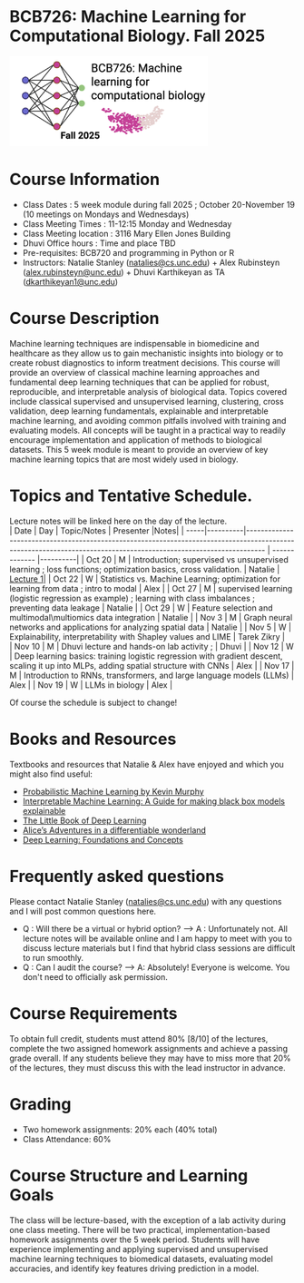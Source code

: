 # BCB726: Machine Learning for Computational Biology. Fall 2025
<p>
  <img src="https://github.com/natalies-teaching/BCB726_Fall2025/blob/main/bcb726.png" width="350" />
</p>

# Course Information 
* Class Dates : 5 week module during fall 2025 ; October 20-November 19 (10 meetings on Mondays and Wednesdays) 
* Class Meeting Times : 11-12:15 Monday and Wednesday 
* Class Meeting location : 3116 Mary Ellen Jones Building
* Dhuvi Office hours : Time and place TBD
* Pre-requisites: BCB720 and programming in Python or R
* Instructors: Natalie Stanley (natalies@cs.unc.edu) + Alex Rubinsteyn (alex.rubinsteyn@unc.edu) + Dhuvi Karthikeyan as TA (dkarthikeyan1@unc.edu)

# Course Description 
Machine learning techniques are indispensable in biomedicine and healthcare as they allow us to gain mechanistic insights into biology or to create robust diagnostics to inform treatment decisions. This course will provide an overview of classical machine learning approaches and fundamental deep learning techniques that can be applied for robust, reproducible, and interpretable analysis of biological data. Topics covered include classical supervised and unsupervised learning, clustering, cross validation, deep learning fundamentals, explainable and interpretable machine learning, and avoiding common pitfalls involved with training and evaluating models. All concepts will be taught in a practical way to readily encourage implementation and application of methods to biological datasets. This 5 week module is meant to provide an overview of key machine learning topics that are most widely used in biology. 

# Topics and Tentative Schedule.
Lecture notes will be linked here on the day of the lecture.  
| Date | Day      | Topic/Notes                                                                                                                                                      | Presenter     |Notes|
| -----|----------|----------------------------------------------------------------------------------------------------------------------------------------------------------------- | ------------- |----------|
| Oct 20 | M  | Introduction; supervised vs unsupervised learning ; loss functions; optimization basics, cross validation.                                                           | Natalie       | [Lecture 1](https://github.com/natalies-teaching/BCB726_Fall2025/blob/main/Lecture_Notes/Lecture1.pdf)|
| Oct 22 | W  | Statistics vs. Machine Learning; optimization for learning from data ; intro to modal     | Alex       |
| Oct 27 | M  | supervised learning (logistic regression as example) ;  learning with class imbalances ; preventing data leakage        | Natalie       |
| Oct 29 | W  | Feature selection and multimodal\multiomics data integration                                                                                                                         | Natalie       |
| Nov 3 | M  | Graph neural networks and applications for analyzing spatial data                                                                                                                          | Natalie       |
| Nov 5 | W  | Explainability, interpretability with Shapley values and LIME                                                                                           | Tarek Zikry   |  
| Nov 10 | M | Dhuvi lecture and hands-on lab activity ;  | Dhuvi |
| Nov 12 | W | Deep learning basics: training logistic regression with gradient descent, scaling it up into MLPs, adding spatial structure with CNNs                                 | Alex          | 
| Nov 17 | M | Introduction to RNNs, transformers, and large language models (LLMs)                                                                                                  | Alex          |
| Nov 19 | W | LLMs in biology                                                                                                                                                      | Alex          |

Of course the schedule is subject to change! 

# Books and Resources
Textbooks and resources that Natalie & Alex have enjoyed and which you might also find useful: 
* [Probabilistic Machine Learning by Kevin Murphy](https://probml.github.io/pml-book/book1.html)
* [Interpretable Machine Learning: A Guide for making black box models explainable](https://christophm.github.io/interpretable-ml-book/)
* [The Little Book of Deep Learning](https://fleuret.org/public/lbdl.pdf) 
* [Alice’s Adventures in a differentiable wonderland](https://arxiv.org/pdf/2404.17625)
* [Deep Learning: Foundations and Concepts](https://link.springer.com/book/10.1007/978-3-031-45468-4) 


# Frequently asked questions
Please contact Natalie Stanley (natalies@cs.unc.edu) with any questions and I will post common questions here. 

* Q : Will there be a virtual or hybrid option? --> A : Unfortunately not. All lecture notes will be available online and I am happy to meet with you to discuss lecture materials but I find that hybrid class sessions are difficult to run smoothly.
* Q : Can I audit the course? --> A: Absolutely! Everyone is welcome. You don't need to officially ask permission. 

# Course Requirements 
To obtain full credit, students must attend 80% [8/10] of the lectures, complete the two assigned homework assignments and achieve a passing grade overall. If any students believe they may
have to miss more that 20% of the lectures, they must discuss this with the lead instructor in advance. 

# Grading 
* Two homework assignments: 20% each (40% total)
* Class Attendance: 60%

# Course Structure and Learning Goals
The class will be lecture-based, with the exception of a lab activity during one class meeting. There will be two practical, implementation-based homework assignments over the 5 week period. Students will have experience implementing and applying supervised and unsupervised machine learning techniques to biomedical datasets, evaluating model accuracies, and identify key features driving prediction in a model. 



